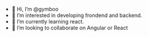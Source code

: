 - 👋 Hi, I’m @gymboo
- 👀 I’m interested in developing frondend and backend.
- 🌱 I’m currently learning react.
- 💞️ I’m looking to collaborate on Angular or React

<!---
gymboo/gymboo is a ✨ special ✨ repository because its `README.md` (this file) appears on your GitHub profile.
You can click the Preview link to take a look at your changes.
--->
